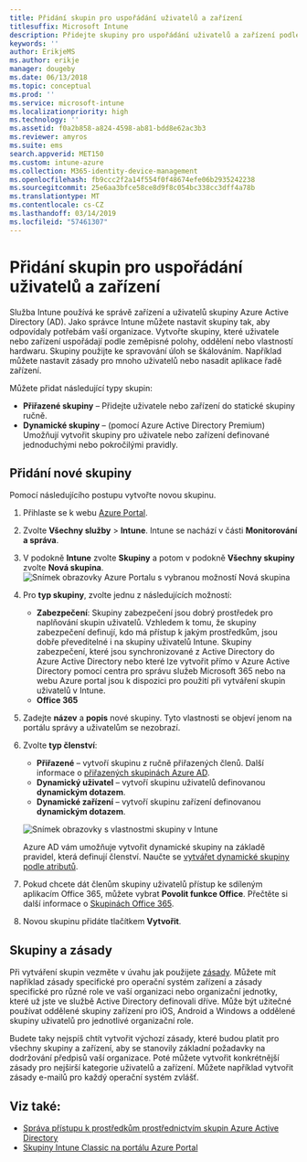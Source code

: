 ```yaml
---
title: Přidání skupin pro uspořádání uživatelů a zařízení
titlesuffix: Microsoft Intune
description: Přidejte skupiny pro uspořádání uživatelů a zařízení podle zeměpisné oblasti, oddělení a hardwarových zvláštností.
keywords: ''
author: ErikjeMS
ms.author: erikje
manager: dougeby
ms.date: 06/13/2018
ms.topic: conceptual
ms.prod: ''
ms.service: microsoft-intune
ms.localizationpriority: high
ms.technology: ''
ms.assetid: f0a2b858-a824-4598-ab81-bdd8e62ac3b3
ms.reviewer: amyros
ms.suite: ems
search.appverid: MET150
ms.custom: intune-azure
ms.collection: M365-identity-device-management
ms.openlocfilehash: fb9ccc2f2a14f554f0f48674efe06b2935242238
ms.sourcegitcommit: 25e6aa3bfce58ce8d9f8c054bc338cc3dff4a78b
ms.translationtype: MT
ms.contentlocale: cs-CZ
ms.lasthandoff: 03/14/2019
ms.locfileid: "57461307"
---
```

# <a name="add-groups-to-organize-users-and-devices"></a>Přidání skupin pro uspořádání uživatelů a zařízení
Služba Intune používá ke správě zařízení a uživatelů skupiny Azure Active Directory (AD). Jako správce Intune můžete nastavit skupiny tak, aby odpovídaly potřebám vaší organizace. Vytvořte skupiny, které uživatele nebo zařízení uspořádají podle zeměpisné polohy, oddělení nebo vlastností hardwaru. Skupiny použijte ke spravování úloh se škálováním. Například můžete nastavit zásady pro mnoho uživatelů nebo nasadit aplikace řadě zařízení.

Můžete přidat následující typy skupin:
- **Přiřazené skupiny** – Přidejte uživatele nebo zařízení do statické skupiny ručně.
- **Dynamické skupiny** – (pomocí Azure Active Directory Premium) Umožňují vytvořit skupiny pro uživatele nebo zařízení definované jednoduchými nebo pokročilými pravidly.

## <a name="add-a-new-group"></a>Přidání nové skupiny

Pomocí následujícího postupu vytvořte novou skupinu.
1. Přihlaste se k webu [Azure Portal](https://portal.azure.com).
2. Zvolte **Všechny služby** > **Intune**. Intune se nachází v části **Monitorování a správa**.
3. V podokně **Intune** zvolte **Skupiny** a potom v podokně **Všechny skupiny** zvolte **Nová skupina**.
   ![Snímek obrazovky Azure Portalu s vybranou možností Nová skupina](./media/groups-add-new.png)
4. Pro **typ skupiny**, zvolte jednu z následujících možností:
    - **Zabezpečení**: Skupiny zabezpečení jsou dobrý prostředek pro naplňování skupin uživatelů. Vzhledem k tomu, že skupiny zabezpečení definují, kdo má přístup k jakým prostředkům, jsou dobře převeditelné i na skupiny uživatelů Intune. Skupiny zabezpečení, které jsou synchronizované z Active Directory do Azure Active Directory nebo které lze vytvořit přímo v Azure Active Directory pomocí centra pro správu služeb Microsoft 365 nebo na webu Azure portal jsou k dispozici pro použití při vytváření skupin uživatelů v Intune.
    - **Office 365**

5. Zadejte **název** a **popis** nové skupiny. Tyto vlastnosti se objeví jenom na portálu správy a uživatelům se nezobrazí.

6. Zvolte **typ členství**:
   - **Přiřazené** – vytvoří skupinu z ručně přiřazených členů. Další informace o [přiřazených skupinách Azure AD](https://docs.microsoft.com/azure/active-directory/active-directory-groups-create-azure-portal).
   - **Dynamický uživatel** – vytvoří skupinu uživatelů definovanou **dynamickým dotazem**.
   - **Dynamické zařízení** – vytvoří skupinu zařízení definovanou **dynamickým dotazem**.

   ![Snímek obrazovky s vlastnostmi skupiny v Intune](./media/groups-add-properties.png)

   Azure AD vám umožňuje vytvořit dynamické skupiny na základě pravidel, která definují členství. Naučte se [vytvářet dynamické skupiny podle atributů](https://docs.microsoft.com/azure/active-directory/active-directory-groups-dynamic-membership-azure-portal).

7. Pokud chcete dát členům skupiny uživatelů přístup ke sdíleným aplikacím Office 365, můžete vybrat **Povolit funkce Office**. Přečtěte si další informace o [Skupinách Office 365](https://support.office.com/article/Learn-about-Office-365-groups-b565caa1-5c40-40ef-9915-60fdb2d97fa2).
8. Novou skupinu přidáte tlačítkem **Vytvořit**.

## <a name="groups-and-policies"></a>Skupiny a zásady

Při vytváření skupin vezměte v úvahu jak použijete [zásady](device-compliance-get-started.md). Můžete mít například zásady specifické pro operační systém zařízení a zásady specifické pro různé role ve vaší organizaci nebo organizační jednotky, které už jste ve službě Active Directory definovali dříve. Může být užitečné používat oddělené skupiny zařízení pro iOS, Android a Windows a oddělené skupiny uživatelů pro jednotlivé organizační role.

Budete taky nejspíš chtít vytvořit výchozí zásady, které budou platit pro všechny skupiny a zařízení, aby se stanovily základní požadavky na dodržování předpisů vaší organizace. Poté můžete vytvořit konkrétnější zásady pro nejširší kategorie uživatelů a zařízení. Můžete například vytvořit zásady e-mailů pro každý operační systém zvlášť.



## <a name="see-also"></a>Viz také:
- [Správa přístupu k prostředkům prostřednictvím skupin Azure Active Directory](https://docs.microsoft.com/azure/active-directory/active-directory-manage-groups)
- [Skupiny Intune Classic na portálu Azure Portal](groups-get-started.md)
